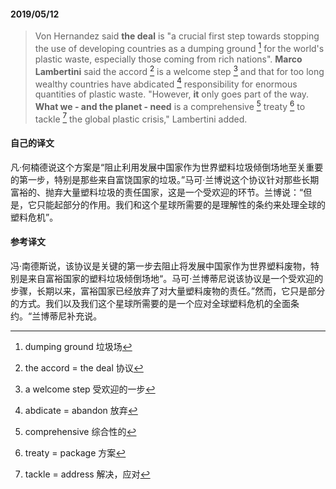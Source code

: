 #### 2019/05/12

> Von Hernandez said **the deal** is "a crucial first step towards stopping the use of developing countries as a dumping ground [^1] for the world's plastic waste, especially those coming from rich nations". **Marco Lambertini** said the accord [^2] is a welcome step [^3] and that for too long wealthy countries have abdicated [^4] responsibility for enormous quantities of plastic waste. "However, **it** only goes part of the way. **What we - and the planet - need** is a comprehensive [^5] treaty [^6] to tackle [^7] the global plastic crisis," Lambertini added. 



#### 自己的译文

凡·何楠德说这个方案是“阻止利用发展中国家作为世界塑料垃圾倾倒场地至关重要的第一步，特别是那些来自富饶国家的垃圾。”马可·兰博说这个协议针对那些长期富裕的、抛弃大量塑料垃圾的责任国家，这是一个受欢迎的环节。兰博说：“但是，它只能起部分的作用。我们和这个星球所需要的是理解性的条约来处理全球的塑料危机”。



#### 参考译文

冯·南德斯说，该协议是关键的第一步去阻止将发展中国家作为世界塑料废物，特别是来自富裕国家的塑料垃圾倾倒场地“。马可·兰博蒂尼说该协议是一个受欢迎的步骤，长期以来，富裕国家已经放弃了对大量塑料废物的责任。”然而，它只是部分的方式。我们以及我们这个星球所需要的是一个应对全球塑料危机的全面条约。“兰博蒂尼补充说。



[^1]: dumping ground 垃圾场
[^2]: the accord = the deal 协议
[^3]: a welcome step 受欢迎的一步
[^4]: abdicate = abandon 放弃
[^5]: comprehensive 综合性的
[^6]: treaty = package 方案
[^7]: tackle = address 解决，应对